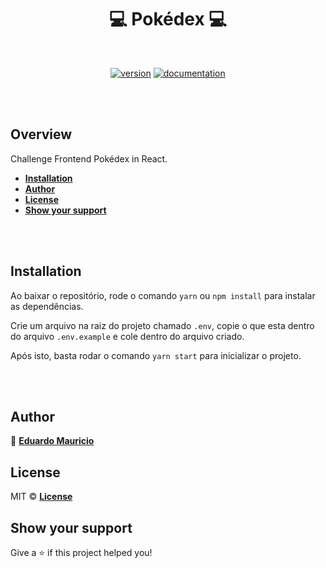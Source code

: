 <h1 align="center">
 💻 Pokédex 💻
</h1>

<br>

<div align="center">

[![version](https://img.shields.io/badge/version-1.0.1-blue.svg)](https://github.com/therealeddy/pokedex-challenge/releases)<space><space>
[![documentation](https://img.shields.io/badge/documentation-yes-brightgreen.svg)](#overview)

</div>

<br><br>

## Overview

Challenge Frontend Pokédex in React.

- **[Installation](#installation)**
- **[Author](#author)**
- **[License](#license)**
- **[Show your support](#show-your-support)**


<br><br>

## Installation

Ao baixar o repositório, rode o comando ```yarn``` ou ```npm install``` para instalar as dependências.

Crie um arquivo na raiz do projeto chamado ```.env```, copie o que esta dentro do arquivo ```.env.example``` e cole dentro do arquivo criado.

Após isto, basta rodar o comando ```yarn start``` para inicializar o projeto.

<br><br>

## Author

👤 **[Eduardo Mauricio](https://github.com/therealeddy)**

## License

MIT © **[License](LICENSE)**

## Show your support

Give a ⭐️ if this project helped you!
